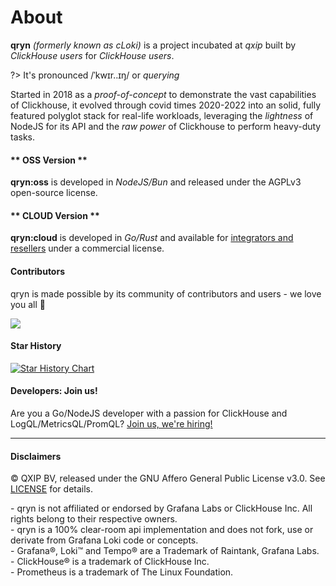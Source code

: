 # About 

**qryn** _(formerly known as cLoki)_ is a project incubated at _qxip_ built by _ClickHouse users_ for _ClickHouse users_.

?> It's pronounced /ˈkwɪr..ɪŋ/ or _querying_

Started in 2018 as a _proof-of-concept_ to demonstrate the vast capabilities of Clickhouse, it evolved through covid times 2020-2022 into an solid, fully featured polyglot stack for real-life workloads, leveraging the _lightness_ of NodeJS for its API and the _raw power_ of Clickhouse to perform heavy-duty tasks.

<!-- tabs:start -->

#### ** OSS Version **
**qryn:oss** is developed in _NodeJS/Bun_ and released under the AGPLv3 open-source license.

#### ** CLOUD Version **
**qryn:cloud** is developed in _Go/Rust_ and available for [integrators and resellers](mailto:info@qxip.net) under a commercial license.

<!-- tabs:end --> 

#### Contributors

qryn is made possible by its community of contributors and users - we love you all 🖤

<a href="https://github.com/lmangani/qryn/graphs/contributors">
  <img src="https://contributors-img.web.app/image?repo=metrico/qryn" />
</a>

#### Star History

[![Star History Chart](https://api.star-history.com/svg?repos=metrico/qryn&type=Timeline)](https://star-history.com/#metrico/qryn&Timeline)


#### Developers: Join us!
Are you a Go/NodeJS developer with a passion for ClickHouse and LogQL/MetricsQL/PromQL? [Join us, we're hiring!](mailto:info@qxip.net)

----

#### Disclaimers

©️ QXIP BV, released under the GNU Affero General Public License v3.0. See [LICENSE](LICENSE) for details.
<div style="font-size: 14px;">
- qryn is not affiliated or endorsed by Grafana Labs or ClickHouse Inc. All rights belong to their respective owners.<br>
- qryn is a 100% clear-room api implementation and does not fork, use or derivate from Grafana Loki code or concepts.<br>
- Grafana®, Loki™ and Tempo® are a Trademark of Raintank, Grafana Labs. <br>
- ClickHouse® is a trademark of ClickHouse Inc. <br>
- Prometheus is a trademark of The Linux Foundation.<br>
</div>

